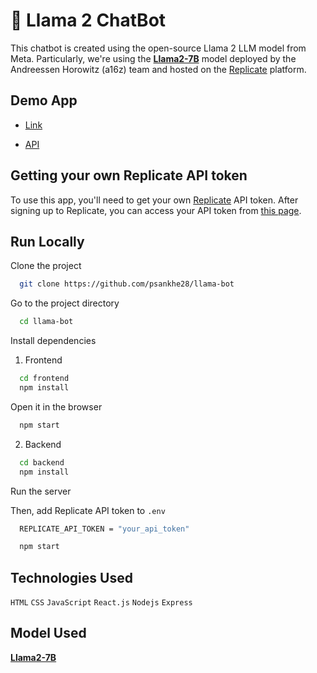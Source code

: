 # 💬 Llama 2 ChatBot

This chatbot is created using the open-source Llama 2 LLM model from Meta. Particularly, we're using the [**Llama2-7B**](https://replicate.com/a16z-infra/llama7b-v2-chat) model deployed by the Andreessen Horowitz (a16z) team and hosted on the [Replicate](https://replicate.com/) platform.

## Demo App

- [Link](https://llama-bot.netlify.app/)

- [API](https://llama-bot-75qx.onrender.com/)

## Getting your own Replicate API token

To use this app, you'll need to get your own [Replicate](https://replicate.com/) API token. After signing up to Replicate, you can access your API token from [this page](https://replicate.com/account/api-tokens).

## Run Locally

Clone the project

```bash
  git clone https://github.com/psankhe28/llama-bot
```

Go to the project directory

```bash
  cd llama-bot
```

Install dependencies

1. Frontend

```bash
  cd frontend
  npm install
```

Open it in the browser

```bash
  npm start
```

2. Backend

```bash
  cd backend
  npm install
```

Run the server

Then, add Replicate API token to `.env`

```bash
  REPLICATE_API_TOKEN = "your_api_token"
```

```bash
  npm start
```

## Technologies Used
`HTML`
`CSS`
`JavaScript`
`React.js`
`Nodejs`
`Express`

## Model Used

[**Llama2-7B**](https://replicate.com/a16z-infra/llama7b-v2-chat)
